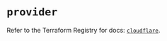 # `provider`

Refer to the Terraform Registry for docs: [`cloudflare`](https://registry.terraform.io/providers/cloudflare/cloudflare/5.8.2/docs).
